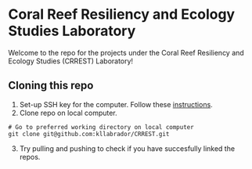 # Coral Reef Resiliency and Ecology Studies Laboratory

Welcome to the repo for the projects under the Coral Reef Resiliency and Ecology Studies (CRREST) Laboratory! 

## Cloning this repo
1. Set-up SSH key for the computer. Follow these [instructions](https://help.ubuntu.com/community/SSH/OpenSSH/Keys).
2. Clone repo on local computer.
```
# Go to preferred working directory on local computer
git clone git@github.com:kllabrador/CRREST.git
```
3. Try pulling and pushing to check if you have succesfully linked the repos.
